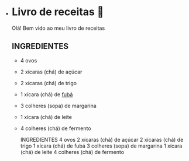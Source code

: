 - # Livro de receitas :watermelon:

  Olá! Bem vido ao meu livro de receitas 

  

  ## INGREDIENTES

  - 4 ovos

  - 2 xícaras (chá) de açúcar

  - 2 xícaras (chá) de trigo

  - 1 xícara (chá) de [fubá](https://www.tudogostoso.com.br/receita/3468-bolo-de-fuba-cremoso.html)

  - 3 colheres (sopa) de margarina

  - 1 xícara (chá) de leite

  - 4 colheres (chá) de fermento

    INGREDIENTES
    4 ovos
    2 xícaras (chá) de açúcar
    2 xícaras (chá) de trigo
    1 xícara (chá) de fubá
    3 colheres (sopa) de margarina
    1 xícara (chá) de leite
    4 colheres (chá) de fermento
